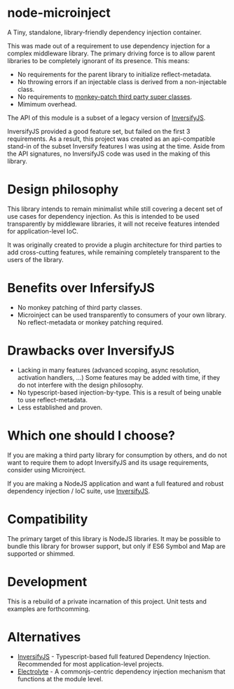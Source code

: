 # node-microinject
A Tiny, standalone, library-friendly dependency injection container.

This was made out of a requirement to use dependency injection for a complex middleware library.  The primary 
driving force is to allow parent libraries to be completely ignorant of its presence.
This means:
- No requirements for the parent library to initialize reflect-metadata.
- No throwing errors if an injectable class is derived from a non-injectable class.
- No requirements to [monkey-patch third party super classes](https://github.com/inversify/InversifyJS/issues/619).
- Mimimum overhead.

The API of this module is a subset of a legacy version of [InversifyJS](https://github.com/inversify/InversifyJS).

InversifyJS provided a good feature set, but failed on the first 3 requirements.  As a result, this
project was created as an api-compatible stand-in of the subset Inversify features I was using at the time.
Aside from the API signatures, no InversifyJS code was used in the making of this library.

# Design philosophy

This library intends to remain minimalist while still covering a decent set of use cases for dependency injection.
As this is intended to be used transparently by middleware libraries, it will not receive
features intended for application-level IoC.

It was originally created to provide a plugin architecture for third parties to add cross-cutting features, while remaining
completely transparent to the users of the library.


# Benefits over InfersifyJS
- No monkey patching of third party classes.
- Microinject can be used transparently to consumers of your own library.  No reflect-metadata or monkey patching required.

# Drawbacks over InversifyJS
- Lacking in many features (advanced scoping, async resolution, activation handlers, ...)
Some features may be added with time, if they do not interfere with the design philosophy.
- No typescript-based injection-by-type.  This is a result of being unable to use reflect-metadata.
- Less established and proven.

# Which one should I choose?

If you are making a third party library for consumption by others, and do not want to require them to adopt InversifyJS and its usage requirements, consider using Microinject.

If you are making a NodeJS application and want a full featured and robust dependency injection / IoC suite, use [InversifyJS](https://github.com/inversify/InversifyJS).

# Compatibility

The primary target of this library is NodeJS libraries.
It may be possible to bundle this library for browser support, but only if ES6 Symbol and Map are supported or shimmed.

# Development

This is a rebuild of a private incarnation of this project.
Unit tests and examples are forthcomming.


# Alternatives
- [InversifyJS](https://github.com/inversify/InversifyJS) - Typescript-based full featured Dependency Injection.  Recommended for most application-level projects.
- [Electrolyte](https://github.com/jaredhanson/electrolyte) - A commonjs-centric dependency injection mechanism that functions at the module level.
